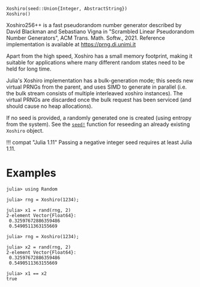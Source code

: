 ```
Xoshiro(seed::Union{Integer, AbstractString})
Xoshiro()
```

Xoshiro256++ is a fast pseudorandom number generator described by David Blackman and Sebastiano Vigna in "Scrambled Linear Pseudorandom Number Generators", ACM Trans. Math. Softw., 2021. Reference implementation is available at https://prng.di.unimi.it

Apart from the high speed, Xoshiro has a small memory footprint, making it suitable for applications where many different random states need to be held for long time.

Julia's Xoshiro implementation has a bulk-generation mode; this seeds new virtual PRNGs from the parent, and uses SIMD to generate in parallel (i.e. the bulk stream consists of multiple interleaved xoshiro instances). The virtual PRNGs are discarded once the bulk request has been serviced (and should cause no heap allocations).

If no seed is provided, a randomly generated one is created (using entropy from the system). See the [`seed!`](@ref) function for reseeding an already existing `Xoshiro` object.

!!! compat "Julia 1.11"
    Passing a negative integer seed requires at least Julia 1.11.


# Examples

```jldoctest
julia> using Random

julia> rng = Xoshiro(1234);

julia> x1 = rand(rng, 2)
2-element Vector{Float64}:
 0.32597672886359486
 0.5490511363155669

julia> rng = Xoshiro(1234);

julia> x2 = rand(rng, 2)
2-element Vector{Float64}:
 0.32597672886359486
 0.5490511363155669

julia> x1 == x2
true
```
